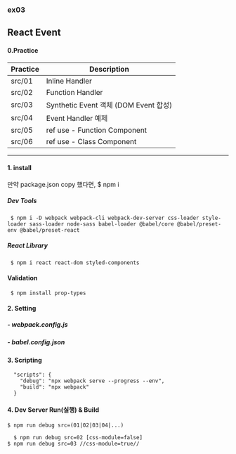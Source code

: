 ### ex03
## React Event

#### 0.Practice
| Practice | Description |
| ----- | ----- |
|src/01 | Inline Handler
|src/02 | Function Handler
|src/03 | Synthetic Event 객체 (DOM Event 합성)
|src/04 | Event Handler 예제
|src/05 | ref use - Function Component
|src/06 | ref use - Class Component



-----------------

#### 1. install
만약 package.json copy 했다면, $ npm i
##### Dev Tools
     $ npm i -D webpack webpack-cli webpack-dev-server css-loader style-loader sass-loader node-sass babel-loader @babel/core @babel/preset-env @babel/preset-react

##### React Library   
     $ npm i react react-dom styled-components

#### Validation
     $ npm install prop-types

#### 2. Setting
##### - webpack.config.js 
##### - babel.config.json

#### 3. Scripting
```
  "scripts": {
    "debug": "npx webpack serve --progress --env",
    "build": "npx webpack"
  }
```

#### 4. Dev Server Run(실행) & Build
    $ npm run debug src=(01|02|03|04|...)

      $ npm run debug src=02 [css-module=false]
    $ npm run debug src=03 //css-module=true//

